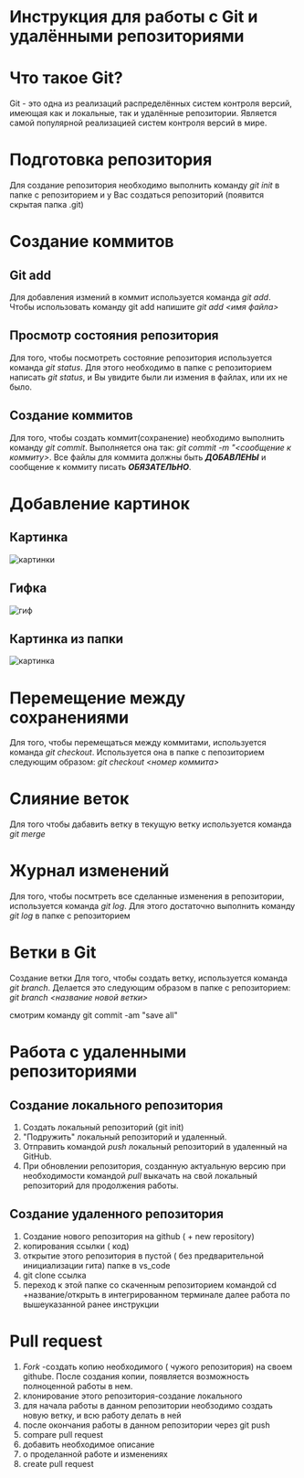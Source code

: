 # Инструкция для работы с Git и удалёнными репозиториями
# Что такое Git?
Git - это одна из реализаций распределённых систем контроля версий, имеющая как и локальные, так и удалённые репозитории. Является самой популярной реализацией систем контроля версий в мире.
# Подготовка репозитория
Для создание репозитория необходимо выполнить команду _git init_ в папке с репозиторием и у Вас создаться репозиторий (появится скрытая папка .git)

# Создание коммитов
## Git add
Для добавления измений в коммит используется команда *git add*. Чтобы использовать команду git add напишите *git add <имя файла>*

Просмотр состояния репозитория
---
Для того, чтобы посмотреть состояние репозитория используется команда *git status*. Для этого необходимо в папке с репозиторием написать *git status*, и Вы увидите были ли измения в файлах, или их не было.

## Создание коммитов
Для того, чтобы создать коммит(сохранение) необходимо выполнить команду *git commit*. Выполняется она так: *git commit -m "<сообщение к коммиту>*. Все файлы для коммита должны быть ***ДОБАВЛЕНЫ*** и сообщение к коммиту писать ***ОБЯЗАТЕЛЬНО***.

# Добавление картинок
## Картинка
   ![картинки](https://miro.medium.com/max/1400/1*vlDY5078rLn0dFQWbdAKUA.png)
## Гифка
   ![гиф](https://raw.githubusercontent.com/nadehi18/battery-wallpaper-windows/master/preview/charging.gif)
## Картинка из папки
   ![картинка](1_S-_fv45WT4MgqtnPVsxtHQ.jpeg)

# Перемещение между сохранениями
Для того, чтобы перемещаться между коммитами, используется команда *git checkout*. Используется она в папке с пепозиторием следующим образом: *git checkout <номер коммита>*
# Слияние веток
Для того чтобы дабавить ветку в текущую ветку используется команда *git merge*
# Журнал изменений
Для того, чтобы посмтреть все сделанные изменения в репозитории, используется команда _git log_. Для этого достаточно выполнить команду _git log_ в папке с репозиторием
# Ветки в Git
Создание ветки
Для того, чтобы создать ветку, используется команда *git branch*. Делается это следующим образом в папке с репозиторием: *git branch <название новой ветки>*

смотрим команду git commit -am "save all"

# Работа с удаленными репозиториями

## Создание локального репозитория

1. Создать локальный репозиторий (git init)
2. "Подружить" локальный репозиторий и удаленный. 
3. Отправить командой *push* локальный репозиторий в удаленный на GitHub.
4. При обновлении репозитория, созданную актуальную версию при необходимости командой *pull* выкачать на свой локальный репозиторий для продолжения работы.

## Создание удаленного репозитория 

1. Создание нового репозитория на github ( + new repository)
2. копирования ссылки ( код)
3. открытие этого  репозитория в пустой ( без предварительной инициализации гита) папке в vs_code
4. git clone ссылка
5. переход к этой папке со скаченным репозиторием командой cd +название/открыть в интегрированном терминале
далее работа по вышеуказанной ранее инструкции 




# Pull request
1. _Fork_ -создать копию необходимого ( чужого репозитория) на своем githube. После создания копии, появляется возможность полноценной работы в нем. 
2. клонирование этого репозитория-создание локального
3. для начала работы в данном репозитории необзодимо создать новую ветку, и всю работу делать в ней 
4. после окончания работы в данном репозитории через  git push 
5. compare pull request
6. добавить необходимое описание 
7. о проделанной работе и изменениях 
8. create pull request
